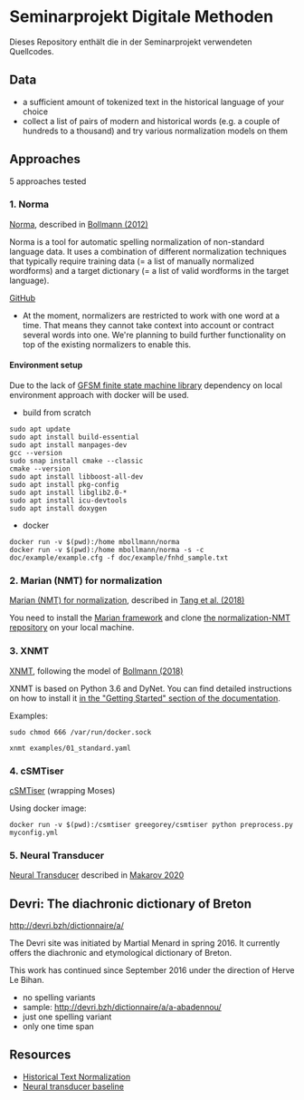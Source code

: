 # Seminarprojekt Digitale Methoden
Dieses Repository enthält die in der Seminarprojekt verwendeten Quellcodes.

## Data
- a sufficient amount of tokenized text in the historical language of your choice
- collect a list of pairs of modern and historical words (e.g. a couple of hundreds to a thousand) 
  and try various normalization models on them
  


## Approaches
5 approaches tested

### 1. Norma
[Norma](https://github.com/comphist/norma), described in [Bollmann
  (2012)](https://marcel.bollmann.me/pub/acrh12.pdf)

Norma is a tool for automatic spelling normalization of non-standard language data. It uses a combination of different 
normalization techniques that typically require training data (= a list of manually normalized wordforms) 
and a target dictionary (= a list of valid wordforms in the target language).

[GitHub](https://github.com/comphist/norma)

- At the moment, normalizers are restricted to work with one word at a time. 
  That means they cannot take context into account or contract several words into one. 
  We're planning to build further functionality on top of the existing normalizers to enable this.

#### Environment setup
Due to the lack of 
[GFSM finite state machine library](http://kaskade.dwds.de/~moocow/mirror/projects/gfsm/)
dependency on local environment approach with docker will be used.

- build from scratch
```commandline
sudo apt update
sudo apt install build-essential
sudo apt install manpages-dev
gcc --version
sudo snap install cmake --classic
cmake --version
sudo apt install libboost-all-dev
sudo apt install pkg-config
sudo apt install libglib2.0-*
sudo apt install icu-devtools
sudo apt install doxygen
```
- docker
```commandline
docker run -v $(pwd):/home mbollmann/norma
docker run -v $(pwd):/home mbollmann/norma -s -c doc/example/example.cfg -f doc/example/fnhd_sample.txt
```

### 2. Marian (NMT) for normalization
[Marian (NMT) for normalization](https://github.com/tanggongbo/normalization-NMT),
  described in [Tang et al. (2018)](http://aclweb.org/anthology/C18-1112)

You need to install the [Marian
framework](https://github.com/marian-nmt/marian-dev) and clone [the
normalization-NMT repository](https://github.com/tanggongbo/normalization-NMT)
on your local machine.  

### 3. XNMT

[XNMT](https://github.com/neulab/xnmt), following the model of [Bollmann
  (2018)](http://www.linguistics.rub.de/forschung/arbeitsberichte/22.pdf)

XNMT is based on Python 3.6 and DyNet.  You can find detailed instructions on
how to install it [in the "Getting Started" section of the
documentation](https://xnmt.readthedocs.io/en/latest/getting_started.html).


Examples:
```commandline
sudo chmod 666 /var/run/docker.sock

xnmt examples/01_standard.yaml
```

### 4. cSMTiser

[cSMTiser](https://github.com/clarinsi/csmtiser) (wrapping Moses)

Using docker image:
```commandline
docker run -v $(pwd):/csmtiser greegorey/csmtiser python preprocess.py myconfig.yml
```

### 5. Neural Transducer

[Neural Transducer](https://github.com/peter-makarov/il-reimplementation/tree/feature/sgm2021)
described in [Makarov 2020](https://www.aclweb.org/anthology/2020.acl-main.650/)

## Devri: The diachronic dictionary of Breton
http://devri.bzh/dictionnaire/a/

The Devri site was initiated by Martial Menard in spring 2016. It currently offers the diachronic and etymological dictionary of Breton. 

This work has continued since September 2016 under the direction of Herve Le Bihan.

- no spelling variants
- sample: http://devri.bzh/dictionnaire/a/a-abadennou/
- just one spelling variant
- only one time span

## Resources
- [Historical Text Normalization](https://github.com/coastalcph/histnorm#tldr-the-recommended-normalization-approach)
- [Neural transducer baseline](https://github.com/peter-makarov/il-reimplementation/tree/feature/sgm2021)

